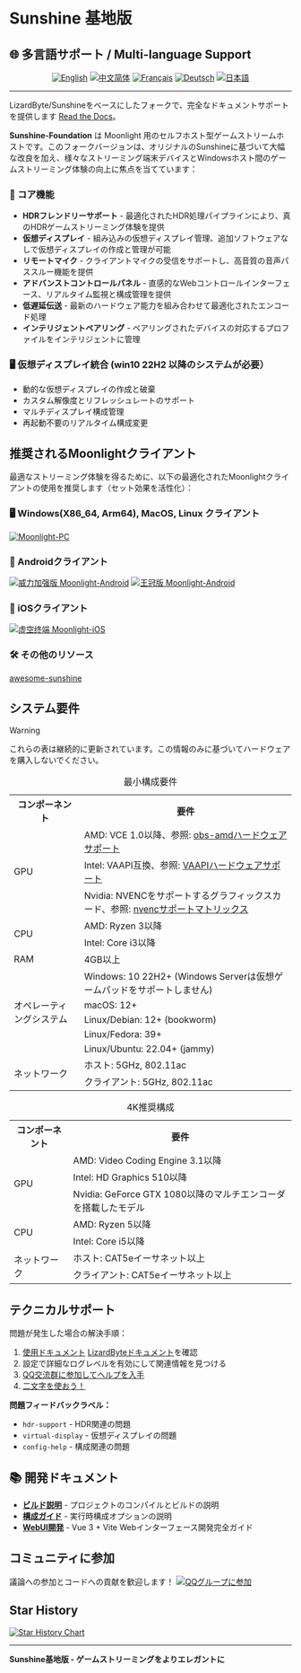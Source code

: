 # Sunshine 基地版

## 🌐 多言語サポート / Multi-language Support

<div align="center">

[![English](https://img.shields.io/badge/English-README.en.md-blue?style=for-the-badge)](README.en.md)
[![中文简体](https://img.shields.io/badge/中文简体-README.zh--CN.md-red?style=for-the-badge)](README.md)
[![Français](https://img.shields.io/badge/Français-README.fr.md-green?style=for-the-badge)](README.fr.md)
[![Deutsch](https://img.shields.io/badge/Deutsch-README.de.md-yellow?style=for-the-badge)](README.de.md)
[![日本語](https://img.shields.io/badge/日本語-README.ja.md-purple?style=for-the-badge)](README.ja.md)

</div>

---

LizardByte/Sunshineをベースにしたフォークで、完全なドキュメントサポートを提供します [Read the Docs](https://docs.qq.com/aio/DSGdQc3htbFJjSFdO?p=YTpMj5JNNdB5hEKJhhqlSB)。

**Sunshine-Foundation** は Moonlight 用のセルフホスト型ゲームストリームホストです。このフォークバージョンは、オリジナルのSunshineに基づいて大幅な改良を加え、様々なストリーミング端末デバイスとWindowsホスト間のゲームストリーミング体験の向上に焦点を当てています：

### 🌟 コア機能
- **HDRフレンドリーサポート** - 最適化されたHDR処理パイプラインにより、真のHDRゲームストリーミング体験を提供
- **仮想ディスプレイ** - 組み込みの仮想ディスプレイ管理、追加ソフトウェアなしで仮想ディスプレイの作成と管理が可能
- **リモートマイク** - クライアントマイクの受信をサポートし、高音質の音声パススルー機能を提供
- **アドバンストコントロールパネル** - 直感的なWebコントロールインターフェース、リアルタイム監視と構成管理を提供
- **低遅延伝送** - 最新のハードウェア能力を組み合わせて最適化されたエンコード処理
- **インテリジェントペアリング** - ペアリングされたデバイスの対応するプロファイルをインテリジェントに管理

### 🖥️ 仮想ディスプレイ統合 (win10 22H2 以降のシステムが必要）
- 動的な仮想ディスプレイの作成と破棄
- カスタム解像度とリフレッシュレートのサポート
- マルチディスプレイ構成管理
- 再起動不要のリアルタイム構成変更


## 推奨されるMoonlightクライアント

最適なストリーミング体験を得るために、以下の最適化されたMoonlightクライアントの使用を推奨します（セット効果を活性化）：

### 🖥️ Windows(X86_64, Arm64), MacOS, Linux クライアント
[![Moonlight-PC](https://img.shields.io/badge/Moonlight-PC-red?style=for-the-badge&logo=windows)](https://github.com/qiin2333/moonlight-qt)

### 📱 Androidクライアント
[![威力加强版 Moonlight-Android](https://img.shields.io/badge/威力加强版-Moonlight--Android-green?style=for-the-badge&logo=android)](https://github.com/qiin2333/moonlight-android/releases/tag/shortcut)
[![王冠版 Moonlight-Android](https://img.shields.io/badge/王冠版-Moonlight--Android-blue?style=for-the-badge&logo=android)](https://github.com/WACrown/moonlight-android)

### 📱 iOSクライアント
[![虚空终端 Moonlight-iOS](https://img.shields.io/badge/Voidlink-Moonlight--iOS-lightgrey?style=for-the-badge&logo=apple)](https://github.com/The-Fried-Fish/VoidLink-previously-moonlight-zwm)


### 🛠️ その他のリソース 
[awesome-sunshine](https://github.com/LizardByte/awesome-sunshine)

## システム要件


> [!WARNING] 
> これらの表は継続的に更新されています。この情報のみに基づいてハードウェアを購入しないでください。


<table>
    <caption id="minimum_requirements">最小構成要件</caption>
    <tr>
        <th>コンポーネント</th>
        <th>要件</th>
    </tr>
    <tr>
        <td rowspan="3">GPU</td>
        <td>AMD: VCE 1.0以降、参照: <a href="https://github.com/obsproject/obs-amd-encoder/wiki/Hardware-Support">obs-amdハードウェアサポート</a></td>
    </tr>
    <tr>
        <td>Intel: VAAPI互換、参照: <a href="https://www.intel.com/content/www/us/en/developer/articles/technical/linuxmedia-vaapi.html">VAAPIハードウェアサポート</a></td>
    </tr>
    <tr>
        <td>Nvidia: NVENCをサポートするグラフィックスカード、参照: <a href="https://developer.nvidia.com/video-encode-and-decode-gpu-support-matrix-new">nvencサポートマトリックス</a></td>
    </tr>
    <tr>
        <td rowspan="2">CPU</td>
        <td>AMD: Ryzen 3以降</td>
    </tr>
    <tr>
        <td>Intel: Core i3以降</td>
    </tr>
    <tr>
        <td>RAM</td>
        <td>4GB以上</td>
    </tr>
    <tr>
        <td rowspan="5">オペレーティングシステム</td>
        <td>Windows: 10 22H2+ (Windows Serverは仮想ゲームパッドをサポートしません)</td>
    </tr>
    <tr>
        <td>macOS: 12+</td>
    </tr>
    <tr>
        <td>Linux/Debian: 12+ (bookworm)</td>
    </tr>
    <tr>
        <td>Linux/Fedora: 39+</td>
    </tr>
    <tr>
        <td>Linux/Ubuntu: 22.04+ (jammy)</td>
    </tr>
    <tr>
        <td rowspan="2">ネットワーク</td>
        <td>ホスト: 5GHz, 802.11ac</td>
    </tr>
    <tr>
        <td>クライアント: 5GHz, 802.11ac</td>
    </tr>
</table>

<table>
    <caption id="4k_suggestions">4K推奨構成</caption>
    <tr>
        <th>コンポーネント</th>
        <th>要件</th>
    </tr>
    <tr>
        <td rowspan="3">GPU</td>
        <td>AMD: Video Coding Engine 3.1以降</td>
    </tr>
    <tr>
        <td>Intel: HD Graphics 510以降</td>
    </tr>
    <tr>
        <td>Nvidia: GeForce GTX 1080以降のマルチエンコーダを搭載したモデル</td>
    </tr>
    <tr>
        <td rowspan="2">CPU</td>
        <td>AMD: Ryzen 5以降</td>
    </tr>
    <tr>
        <td>Intel: Core i5以降</td>
    </tr>
    <tr>
        <td rowspan="2">ネットワーク</td>
        <td>ホスト: CAT5eイーサネット以上</td>
    </tr>
    <tr>
        <td>クライアント: CAT5eイーサネット以上</td>
    </tr>
</table>

## テクニカルサポート

問題が発生した場合の解決手順：
1. [使用ドキュメント](https://docs.qq.com/aio/DSGdQc3htbFJjSFdO?p=YTpMj5JNNdB5hEKJhhqlSB) [LizardByteドキュメント](https://docs.lizardbyte.dev/projects/sunshine/latest/)を確認
2. 設定で詳細なログレベルを有効にして関連情報を見つける
3. [QQ交流群に参加してヘルプを入手](https://qm.qq.com/cgi-bin/qm/qr?k=5qnkzSaLIrIaU4FvumftZH_6Hg7fUuLD&jump_from=webapi)
4. [二文字を使おう！](https://uuyc.163.com/)

**問題フィードバックラベル：**
- `hdr-support` - HDR関連の問題
- `virtual-display` - 仮想ディスプレイの問題  
- `config-help` - 構成関連の問題

## 📚 開発ドキュメント

- **[ビルド説明](docs/building.md)** - プロジェクトのコンパイルとビルドの説明
- **[構成ガイド](docs/configuration.md)** - 実行時構成オプションの説明
- **[WebUI開発](docs/WEBUI_DEVELOPMENT.md)** - Vue 3 + Vite Webインターフェース開発完全ガイド

## コミュニティに参加

議論への参加とコードへの貢献を歓迎します！
[![QQグループに参加](https://pub.idqqimg.com/wpa/images/group.png 'QQグループに参加')](https://qm.qq.com/cgi-bin/qm/qr?k=WC2PSZ3Q6Hk6j8U_DG9S7522GPtItk0m&jump_from=webapi&authKey=zVDLFrS83s/0Xg3hMbkMeAqI7xoHXaM3sxZIF/u9JW7qO/D8xd0npytVBC2lOS+z)

## Star History

[![Star History Chart](https://api.star-history.com/svg?repos=qiin2333/Sunshine-Foundation&type=Date)](https://www.star-history.com/#qiin2333/Sunshine-Foundation&Date)

---

**Sunshine基地版 - ゲームストリーミングをよりエレガントに**
```